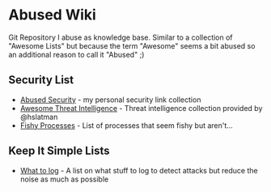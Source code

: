 # Abused Wiki

Git Repository I abuse as knowledge base. Similar to a collection of "Awesome Lists" but because the term "Awesome" seems a bit abused so an additional reason to call it "Abused" ;)

## Security List

- [Abused Security](./abused-security.md) - my personal security link collection
- [Awesome Threat Intelligence](https://github.com/hslatman/awesome-threat-intelligence) - Threat intelligence collection provided by @hslatman
- [Fishy Processes](fishy-processes.md) - List of processes that seem fishy but aren't...

## Keep It Simple Lists

- [What to log](./what-to-log.md) - A list on what stuff to log to detect attacks but reduce the noise as much as possible
